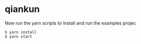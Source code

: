 # qiankun

Now run the yarn scripts to install and run the examples projec

```base
$ yarn install
$ yarn start
```